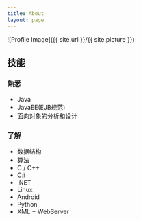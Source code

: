 ```yaml
---
title: About
layout: page
---
```

![Profile Image]({{ site.url }}/{{ site.picture }})

##  技能
###  熟悉
+  Java
+  JavaEE(EJB规范)
+  面向对象的分析和设计

###  了解
+  数据结构  
+  算法
+  C / C++
+  C#
+  .NET
+  Linux
+  Android
+  Python
+  XML + WebServer

